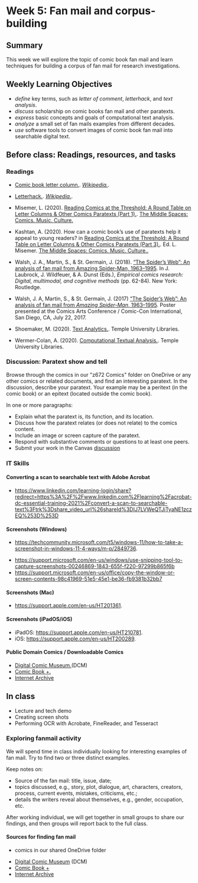 # Week 5: Fan mail and corpus-building

## Summary
This week we will explore the topic of comic book fan mail and learn techniques for building a corpus of fan mail for research investigations.  

## Weekly Learning Objectives
- *define* key terms, such as *letter of comment*, *letterhack*, and *text analysis*.
- *discuss* scholarship on comic books fan mail and other paratexts.
- *express* basic concepts and goals of computational text analysis.
- *analyze* a small set of fan mails examples from different decades.
- *use* software tools to convert images of comic book fan mail into searchable digital text. 

## Before class: Readings, resources, and tasks

### Readings

* [Comic book letter column.](https://en.wikipedia.org/wiki/Comic_book_letter_column). _[Wikipedia.](http://wikipedia.org/)_. <!-- 8 pp. -->
* [Letterhack.](https://en.wikipedia.org/wiki/Letterhack). _[Wikipedia.](http://wikipedia.org/)_. <!-- 1 pp. -->
* Misemer, L. (2020). [Reading Comics at the Threshold: A Round Table on Letter Columns & Other Comics Paratexts (Part 1).](https://themiddlespaces.com/2020/09/15/reading-comics-at-the-threshold-part-1/). [The Middle Spaces: Comics. Music. Culture.](https://themiddlespaces.com/) <!-- 9 pp. -->
* Kashtan, A. (2020). How can a comic book’s use of paratexts help it appeal to young readers? in [Reading Comics at the Threshold: A Round Table on Letter Columns & Other Comics Paratexts (Part 3).](https://themiddlespaces.com/2020/09/29/reading-comics-at-the-threshold-part-3/). Ed. L. Misemer. [The Middle Spaces: Comics. Music. Culture..](https://themiddlespaces.com/) <!-- 8 pp. -->
* Walsh, J. A., Martin, S., & St. Germain, J. (2018). [“The Spider’s Web”: An analysis of fan mail from Amazing Spider-Man, 1963–1995](https://iu.instructure.com/files/169194295/download?download_frd=1). In J. Laubrock, J. Wildfeuer, & A. Dunst (Eds.), _Empirical comics research: Digital, multimodal, and cognitive methods_ (pp. 62-84). New York: Routledge. <!-- 23 pp. -->
* Walsh, J. A, Martin, S., & St. Germain, J. (2017) [“The Spider’s Web”: An analysis of fan mail from _Amazing Spider-Man_, 1963–1995](https://iu.instructure.com/files/169194295/download?download_frd=1). Poster presented at the Comics Arts Conference / Comic-Con International, San Diego, CA, July 22, 2017.



* Shoemaker, M. (2020). [Text Analytics.](https://guides.temple.edu/c.php?g=78518&p=505212). Temple University Libraries.
* Wermer-Colan, A. (2020). [Computational Textual Analysis.](https://guides.temple.edu/corpusanalysis). Temple University Libraries.

<!-- 
* Underwood, T. (2015). Seven ways humanists are using computers to understand text. Retrieved from [https://tedunderwood.com/2015/06/04/seven-ways-humanists-are-using-computers-to-understand-text/.](https://tedunderwood.com/2015/06/04/seven-ways-humanists-are-using-computers-to-understand-text/) -->


### Discussion: Paratext show and tell

Browse through the comics in our "z672 Comics" folder on OneDrive or any other comics or related documents, and find an interesting paratext. In the discussion, describe your paratext. Your example may be a peritext (in the comic book) or an epitext (located outside the comic book).

In one or more paragraphs:
- Explain what the paratext is, its function, and its location. 
- Discuss how the paratext relates (or does not relate) to the comics content. 
- Include an image or screen capture of the paratext.
- Respond with substantive comments or questions to at least one peers.
- Submit your work in the Canvas [discussion](https://iu.instructure.com/courses/2204459/discussion_topics/13437195)

### IT Skills

#### Converting a scan to searchable text with Adobe Acrobat
- <https://www.linkedin.com/learning-login/share?redirect=https%3A%2F%2Fwww.linkedin.com%2Flearning%2Facrobat-dc-essential-training-2021%2Fconvert-a-scan-to-searchable-text%3Ftrk%3Dshare_video_url%26shareId%3DIJ7LVWeQTJiTyaNE1zczEQ%253D%253D>


#### Screenshots (Windows)


*   <https://techcommunity.microsoft.com/t5/windows-11/how-to-take-a-screenshot-in-windows-11-4-ways/m-p/2849736>.
- <https://support.microsoft.com/en-us/windows/use-snipping-tool-to-capture-screenshots-00246869-1843-655f-f220-97299b865f6b>
- <https://support.microsoft.com/en-us/office/copy-the-window-or-screen-contents-98c41969-51e5-45e1-be36-fb9381b32bb7>

#### Screenshots (Mac)

*   <https://support.apple.com/en-us/HT201361>.

#### Screenshots (iPadOS/iOS)

*   iPadOS: <https://support.apple.com/en-us/HT210781>.
*   iOS: <https://support.apple.com/en-us/HT200289>.

#### Public Domain Comics / Downloadable Comics

*   [Digital Comic Museum.](http://digitalcomicmuseum.com/)(DCM)
*   [Comic Book +.](https://comicbookplus.com/)
*   [Internet Archive](http://archive.org/)


## In class

- Lecture and tech demo
- Creating screen shots
- Performing OCR with Acrobate, FineReader, and Tesseract

### Exploring fanmail activity

We will spend time in class individually looking for interesting examples of fan mail. Try to find two or three distinct examples. 

Keep notes on:

- Source of the fan mail: title, issue, date;
- topics discussed, e.g., story, plot, dialogue, art, characters, creators, process, current events, mistakes, criticisms, etc.;
- details the writers reveal about themselves, e.g., gender, occupation, etc.

After working individual, we will get together in small groups to share our findings, and then groups will report back to the full class.

#### Sources for finding fan mail
- comics in our shared OneDrive folder
* [Digital Comic Museum](http://digitalcomicmuseum.com/) (DCM)
* [Comic Book +](https://comicbookplus.com)
* [Internet Archive](http://archive.org)


